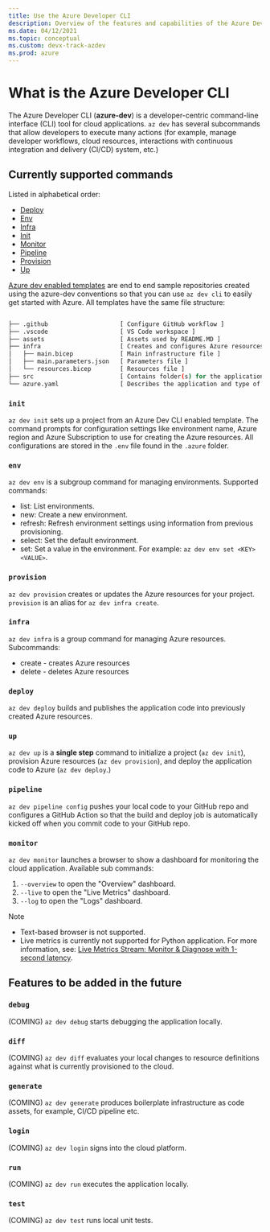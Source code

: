 ```yaml
---
title: Use the Azure Developer CLI
description: Overview of the features and capabilities of the Azure Developer CLI that helps developers be more productive when building and deploying applications to Azure.
ms.date: 04/12/2021
ms.topic: conceptual
ms.custom: devx-track-azdev
ms.prod: azure
---
```

# What is the Azure Developer CLI

The Azure Developer CLI (**azure-dev**) is a developer-centric command-line interface (CLI) tool for cloud applications. `az dev` has several subcommands that allow developers to execute many actions (for example, manage developer workflows, cloud resources, interactions with continuous integration and delivery (CI/CD) system, etc.)

## Currently supported commands

Listed in alphabetical order:

- [Deploy](#deploy)
- [Env](#env)
- [Infra](#infra)
- [Init](#init)
- [Monitor](#monitor)
- [Pipeline](#pipeline)
- [Provision](#provision)
- [Up](#up)

[Azure dev enabled templates](azure-dev-cli-templates.md) are end to end sample repositories created using the azure-dev conventions so that you can use `az dev cli` to easily get started with Azure. All templates have the same file structure:

```bash

├── .github                    [ Configure GitHub workflow ]
├── .vscode                    [ VS Code workspace ]
├── assets                     [ Assets used by README.MD ]
├── infra                      [ Creates and configures Azure resources ]
│   ├── main.bicep             [ Main infrastructure file ]
│   ├── main.parameters.json   [ Parameters file ]
│   └── resources.bicep        [ Resources file ]
├── src                        [ Contains folder(s) for the application code ]
└── azure.yaml                 [ Describes the application and type of Azure resources]
```

### `init`

`az dev init` sets up a project from an Azure Dev CLI enabled template. The command prompts for configuration settings like environment name, Azure region and Azure Subscription to use for creating the Azure resources. All configurations are stored in the `.env` file found in the `.azure` folder.

### `env`

`az dev env` is a subgroup command for managing environments. Supported commands:

- list: List environments.
- new: Create a new environment.
- refresh: Refresh environment settings using information from previous provisioning.
- select: Set the default environment.
- set: Set a value in the environment. For example: `az dev env set <KEY> <VALUE>`.

### `provision`

`az dev provision` creates or updates the Azure resources for your project. `provision` is an alias for `az dev infra create`.

### `infra`

`az dev infra` is a group command for managing Azure resources. Subcommands:

- create - creates Azure resources
- delete - deletes Azure resources

### `deploy`

`az dev deploy` builds and publishes the application code into previously created Azure resources.

### `up`

`az dev up` is a **single step** command to initialize a project (`az dev init`), provision Azure resources (`az dev provision`), and deploy the application code to Azure (`az dev deploy`.) 

### `pipeline`

`az dev pipeline config` pushes your local code to your GitHub repo and configures a GitHub Action so that the build and deploy job is automatically kicked off when you commit code to your GitHub repo.

### `monitor`

`az dev monitor` launches a browser to show a dashboard for monitoring the cloud application. Available sub commands: 

1. `--overview` to open the "Overview" dashboard.
1. `--live` to open the "Live Metrics" dashboard.
1. `--log` to open the "Logs" dashboard.

> [!NOTE]
> * Text-based browser is not supported.
> * Live metrics is currently not supported for Python application. For more information, see: [Live Metrics Stream: Monitor & Diagnose with 1-second latency](/azure/azure-monitor/app/live-stream#get-started).

## Features to be added in the future

### `debug`
(COMING) `az dev debug` starts debugging the application locally.

### `diff`
(COMING) `az dev diff` evaluates your local changes to resource definitions against what is currently provisioned to the cloud.

### `generate`
(COMING) `az dev generate` produces boilerplate infrastructure as code assets, for example, CI/CD pipeline etc.

### `login`
(COMING) `az dev login` signs into the cloud platform.

### `run`
(COMING) `az dev run` executes the application locally.

### `test`
(COMING) `az dev test` runs local unit tests.